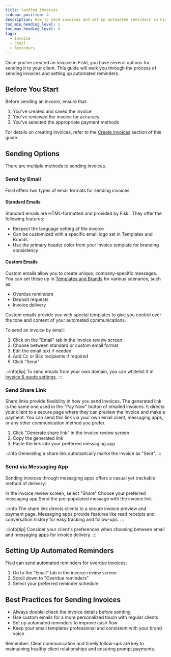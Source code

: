 ```yaml
---
title: Sending invoices
sidebar_position: 4
description: How to send invoices and set up automated reminders in Fiskl
toc_min_heading_level: 2
toc_max_heading_level: 4
tags:
  - Invoice
  - Email
  - Reminders
---
```


Once you've created an invoice in Fiskl, you have several options for sending it to your client. This guide will walk you through the process of sending invoices and setting up automated reminders.

## Before You Start

Before sending an invoice, ensure that:

1. You've created and saved the invoice
2. You've reviewed the invoice for accuracy
3. You've selected the appropriate payment methods

For details on creating invoices, refer to the [Create invoices](./creating-invoices.md) section of this guide.

## Sending Options

There are multiple methods to sending invoices.

### Send by Email

Fiskl offers two types of email formats for sending invoices:

#### Standard Emails

Standard emails are HTML-formatted and provided by Fiskl. They offer the following features:

- Respect the language setting of the invoice
- Can be customized with a specific email logo set in Templates and Brands
- Use the primary header color from your invoice template for branding consistency

#### Custom Emails

Custom emails allow you to create unique, company-specific messages. You can set these up in [Templates and Brands](../../Settings-Configurations/templates-and-brands#custom-emails) for various scenarios, such as:

- Overdue reminders
- Deposit requests
- Invoice delivery

Custom emails provide you with special templates to give you control over the tone and content of your automated communications.

To send an invoice by email:

1. Click on the "Email" tab in the invoice review screen
2. Choose between standard or custom email format
3. Edit the email text if needed
4. Add Cc or Bcc recipients if required
5. Click "Send"

:::info[tip]
To send emails from your own domain, you can whitelist it in [Invoice & quote settings](../../Settings-Configurations/invoice-and-quote-settings).
:::

### Send Share Link

Share links provide flexibility in how you send invoices. The generated link is the same one used in the "Pay Now" button of emailed invoices. It directs your client to a secure page where they can preview the invoice and make a payment. You can send this link via your own email client, messaging apps, or any other communication method you prefer.

1. Click "Generate share link" in the invoice review screen
2. Copy the generated link
3. Paste the link into your preferred messaging app

:::info
Generating a share link automatically marks the invoice as "Sent".
:::

### Send via Messaging App

Sending invoices through messaging apps offers a casual yet trackable method of delivery:

In the invoice review screen, select "Share"
Choose your preferred messaging app
Send the pre-populated message with the invoice link

:::info
The share link directs clients to a secure invoice preview and payment page. Messaging apps provide features like read receipts and conversation history for easy tracking and follow-ups.
:::

:::info[tip]
Consider your client's preferences when choosing between email and messaging apps for invoice delivery.
:::

## Setting Up Automated Reminders

Fiskl can send automated reminders for overdue invoices:

1. Go to the "Email" tab in the invoice review screen
2. Scroll down to "Overdue reminders"
3. Select your preferred reminder schedule

## Best Practices for Sending Invoices

- Always double-check the invoice details before sending
- Use custom emails for a more personalized touch with regular clients
- Set up automated reminders to improve cash flow
- Keep your email templates professional and consistent with your brand voice

Remember: Clear communication and timely follow-ups are key to maintaining healthy client relationships and ensuring prompt payments.